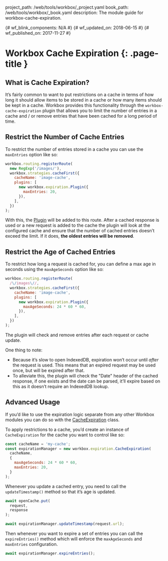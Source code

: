 project_path: /web/tools/workbox/_project.yaml book_path: /web/tools/workbox/_book.yaml description: The module guide for workbox-cache-expiration.

{# wf_blink_components: N/A #} {# wf_updated_on: 2018-06-15 #} {# wf_published_on: 2017-11-27 #}

# Workbox Cache Expiration {: .page-title }

## What is Cache Expiration?

It’s fairly common to want to put restrictions on a cache in terms of how long it should allow items to be stored in a cache or how many items should be kept in a cache. Workbox provides this functionality through the `workbox-cache-expiration` plugin that allows you to limit the number of entries in a cache and / or remove entries that have been cached for a long period of time.

## Restrict the Number of Cache Entries

To restrict the number of entries stored in a cache you can use the `maxEntries` option like so:

```javascript
workbox.routing.registerRoute(
  new RegExp('/images/'),
  workbox.strategies.cacheFirst({
    cacheName: 'image-cache',
    plugins: [
      new workbox.expiration.Plugin({
        maxEntries: 20,
      }),
    ],
  })
);
```

With this, the [Plugin](/web/tools/workbox/reference-docs/latest/workbox.expiration.Plugin) will be added to this route. After a cached response is used or a new request is added to the cache the plugin will look at the configured cache and ensure that the number of cached entries doesn’t exceed the limit. If it does, **the oldest entries will be removed**.

## Restrict the Age of Cached Entries

To restrict how long a request is cached for, you can define a max age in seconds using the `maxAgeSeconds` option like so:

```javascript
workbox.routing.registerRoute(
  /\/images\//,
  workbox.strategies.cacheFirst({
    cacheName: 'image-cache',
    plugins: [
      new workbox.expiration.Plugin({
        maxAgeSeconds: 24 * 60 * 60,
      }),
    ],
  })
);
```

The plugin will check and remove entries after each request or cache update.

One thing to note:

- Because it’s slow to open IndexedDB, expiration won’t occur until *after* the request is used. This means that an expired request may be used once, but will be expired after that.
- To alleviate this, the plugin will check the "Date" header of the cached response, if one exists and the date can be parsed, it’ll expire based on this as it doesn’t require an IndexedDB lookup.

## Advanced Usage

If you’d like to use the expiration logic separate from any other Workbox modules you can do so with the [CacheExpiration](/web/tools/workbox/reference-docs/latest/workbox.expiration.CacheExpiration) class.

To apply restrictions to a cache, you’d create an instance of `CacheExpiration` for the cache you want to control like so:

```javascript
const cacheName = 'my-cache';
const expirationManager = new workbox.expiration.CacheExpiration(
  cacheName,
  {
    maxAgeSeconds: 24 * 60 * 60,
    maxEntries: 20,
  }
);
```

Whenever you update a cached entry, you need to call the `updateTimestamp()` method so that it’s age is updated.

```javascript
await openCache.put(
  request,
  response
);

await expirationManager.updateTimestamp(request.url);
```

Then whenever you want to expire a set of entries you can call the `expireEntries()` method which will enforce the `maxAgeSeconds` and `maxEntries` configuration.

```javascript
await expirationManager.expireEntries();
```